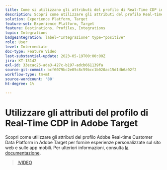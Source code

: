 ```yaml
---
title: Come si utilizzano gli attributi del profilo di Real-Time CDP in Adobe Target?
description: Scopri come utilizzare gli attributi del profilo Real-time Customer Data Platform in Adobe Target per fornire esperienze personalizzate sul sito web e sulle app mobili.
solution: Experience Platform, Target
feature-set: Experience Platform, Target
feature: Destinations, Profiles, Integrations
topic: Integrations
badgeIntegration: label="Integrazione" type="positive"
role: User
level: Intermediate
doc-type: Feature Video
last-substantial-update: 2023-05-19T00:00:00Z
jira: KT-13142
exl-id: 33ecac25-ada3-427c-b197-adcb661139fa
source-git-commit: bcf6079bc2e05c8c59bcc1b020ac15d1db6a02f2
workflow-type: tm+mt
source-wordcount: '80'
ht-degree: 1%

---
```


# Utilizzare gli attributi del profilo di Real-Time CDP in Adobe Target

Scopri come utilizzare gli attributi del profilo Adobe Real-time Customer Data Platform in Adobe Target per fornire esperienze personalizzate sul sito web e sulle app mobili. Per ulteriori informazioni, consulta [la documentazione](https://experienceleague.adobe.com/docs/target/using/integrate/integrating-with-rtcdp.html).

>[!VIDEO](https://video.tv.adobe.com/v/3419318/?learn=on)

